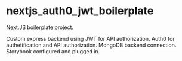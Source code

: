 # nextjs_auth0_jwt_boilerplate
Next.JS boilerplate project.

Custom express backend using JWT for API authorization. 
Auth0 for authetification and API authorization.
MongoDB backend connection.
Storybook configured and plugged in.
